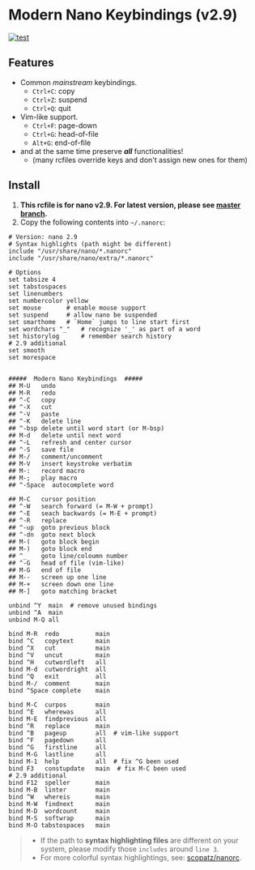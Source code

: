 # Modern Nano Keybindings (v2.9)
[![test](https://github.com/davidhcefx/Modern-Nano-Keybindings/actions/workflows/test.yml/badge.svg?branch=v2.9)](https://github.com/davidhcefx/Modern-Nano-Keybindings/actions/workflows/test.yml)

## Features

- Common _mainstream_ keybindings.
    + `Ctrl+C`: copy
    + `Ctrl+Z`: suspend
    + `Ctrl+Q`: quit
- Vim-like support.
    + `Ctrl+F`: page-down
    + `Ctrl+G`: head-of-file
    + `Alt+G`: end-of-file
- and at the same time preserve ***all*** functionalities!
    + (many rcfiles override keys and don't assign new ones for them)

## Install

1. **This rcfile is for nano v2.9. For latest version, please see [master branch](https://github.com/davidhcefx/Modern-Nano-Keybindings).**
2. Copy the following contents into `~/.nanorc`:

```nanorc
# Version: nano 2.9
# Syntax highlights (path might be different)
include "/usr/share/nano/*.nanorc"
include "/usr/share/nano/extra/*.nanorc"

# Options
set tabsize 4
set tabstospaces
set linenumbers
set numbercolor yellow
set mouse       # enable mouse support
set suspend     # allow nano be suspended
set smarthome   # `Home` jumps to line start first
set wordchars "_"   # recognize '_' as part of a word
set historylog      # remember search history
# 2.9 additional
set smooth
set morespace


#####  Modern Nano Keybindings  #####
## M-U   undo
## M-R   redo
## ^-C   copy
## ^-X   cut
## ^-V   paste
## ^-K   delete line
## ^-bsp delete until word start (or M-bsp)
## M-d   delete until next word
## ^-L   refresh and center cursor
## ^-S   save file
## M-/   comment/uncomment
## M-V   insert keystroke verbatim
## M-:   record macro
## M-;   play macro
## ^-Space  autocomplete word

## M-C   cursor position
## ^-W   search forward (= M-W + prompt)
## ^-E   seach backwards (= M-E + prompt)
## ^-R   replace
## ^-up  goto previous block
## ^-dn  goto next block
## M-(   goto block begin
## M-)   goto block end
## ^_    goto line/coloumn number
## ^-G   head of file (vim-like)
## M-G   end of file
## M--   screen up one line
## M-+   screen down one line
## M-]   goto matching bracket

unbind ^Y  main  # remove unused bindings
unbind ^A  main
unbind M-Q all

bind M-R  redo          main
bind ^C   copytext      main
bind ^X   cut           main
bind ^V   uncut         main
bind ^H   cutwordleft   all
bind M-d  cutwordright  all
bind ^Q   exit          all
bind M-/  comment       main
bind ^Space complete    main

bind M-C  curpos        main
bind ^E   wherewas      all
bind M-E  findprevious  all
bind ^R   replace       main
bind ^B   pageup        all  # vim-like support
bind ^F   pagedown      all
bind ^G   firstline     all
bind M-G  lastline      all
bind M-1  help          all  # fix ^G been used
bind F3   constupdate   main  # fix M-C been used
# 2.9 additional
bind F12  speller       main
bind M-B  linter        main
bind ^W   whereis       main
bind M-W  findnext      main
bind M-D  wordcount     main
bind M-S  softwrap      main
bind M-O tabstospaces   main
```

> - If the path to **syntax highlighting files** are different on your system, please modify those `includes` around `line 3`.  
> - For more colorful syntax highlightings, see: [scopatz/nanorc](https://github.com/scopatz/nanorc).
